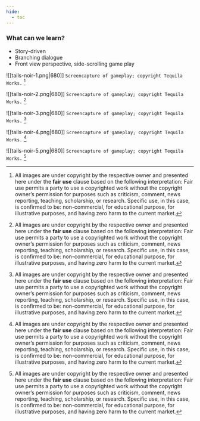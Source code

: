```yaml
---
hide:
  - toc
---
```


### What can we learn?

- Story-driven
- Branching dialogue
- Front view perspective, side-scrolling game play


![[tails-noir-1.png|680]]
`Screencapture of gameplay; copyright Tequila Works.` [^1]


![[tails-noir-2.png|680]]
`Screencapture of gameplay; copyright Tequila Works.` [^1]

![[tails-noir-3.png|680]]
`Screencapture of gameplay; copyright Tequila Works.` [^1]

![[tails-noir-4.png|680]]
`Screencapture of gameplay; copyright Tequila Works.` [^1]

![[tails-noir-5.png|680]]
`Screencapture of gameplay; copyright Tequila Works.` [^1]



[^1]: All images are under copyright by the respective owner and presented here under the **fair use** clause based on the following interpretation: Fair use permits a party to use a copyrighted work without the copyright owner’s permission for purposes such as criticism, comment, news reporting, teaching, scholarship, or research. Specific use, in this case, is confirmed to be: non-commercial, for educational purpose, for illustrative purposes, and having zero harm to the current market.